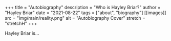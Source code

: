 +++
title = "Autobiography"
description = "Who is Hayley Briar?"
author = "Hayley Briar"
date = "2021-08-22"
tags = ["about", "biography"]
[[images]]
  src = "img/main/reality.png"
  alt = "Autobiography Cover"
  stretch = "stretchH"
+++

Hayley Briar is...
